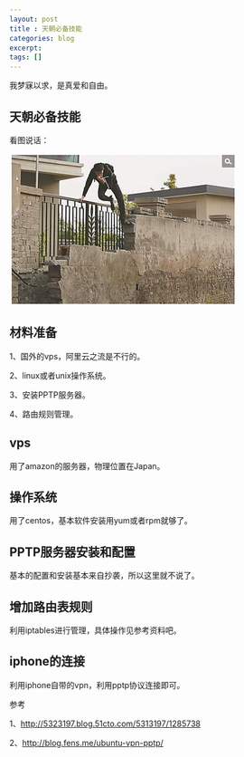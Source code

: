 ```yaml
---
layout: post
title : 天朝必备技能
categories: blog
excerpt:
tags: []
---
```


我梦寐以求，是真爱和自由。

## 天朝必备技能

看图说话：

![Geometric pattern with fading gradient](/images/fq.png)

## 材料准备

1、国外的vps，阿里云之流是不行的。

2、linux或者unix操作系统。

3、安装PPTP服务器。

4、路由规则管理。

##  vps

用了amazon的服务器，物理位置在Japan。

## 操作系统

用了centos，基本软件安装用yum或者rpm就够了。

## PPTP服务器安装和配置

基本的配置和安装基本来自抄袭，所以这里就不说了。

## 增加路由表规则

利用iptables进行管理，具体操作见参考资料吧。

## iphone的连接

利用iphone自带的vpn，利用pptp协议连接即可。

 参考

1、http://5323197.blog.51cto.com/5313197/1285738

2、http://blog.fens.me/ubuntu-vpn-pptp/

